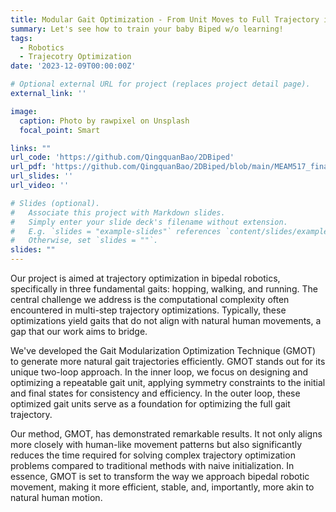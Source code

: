 ```yaml
---
title: Modular Gait Optimization - From Unit Moves to Full Trajectory in Bipedal Systems
summary: Let's see how to train your baby Biped w/o learning!
tags:
  - Robotics
  - Trajecotry Optimization
date: '2023-12-09T00:00:00Z'

# Optional external URL for project (replaces project detail page).
external_link: ''

image:
  caption: Photo by rawpixel on Unsplash
  focal_point: Smart

links: ""
url_code: 'https://github.com/QingquanBao/2DBiped'
url_pdf: 'https://github.com/QingquanBao/2DBiped/blob/main/MEAM517_final_report.pdf'
url_slides: ''
url_video: ''

# Slides (optional).
#   Associate this project with Markdown slides.
#   Simply enter your slide deck's filename without extension.
#   E.g. `slides = "example-slides"` references `content/slides/example-slides.md`.
#   Otherwise, set `slides = ""`.
slides: ""
---
```


Our project is aimed at trajectory optimization in bipedal robotics, specifically in three fundamental gaits: hopping, walking, and running. The central challenge we address is the computational complexity often encountered in multi-step trajectory optimizations. Typically, these optimizations yield gaits that do not align with natural human movements, a gap that our work aims to bridge.

We've developed the Gait Modularization Optimization Technique (GMOT) to generate more natural gait trajectories efficiently. GMOT stands out for its unique two-loop approach. In the inner loop, we focus on designing and optimizing a repeatable gait unit, applying symmetry constraints to the initial and final states for consistency and efficiency. In the outer loop, these optimized gait units serve as a foundation for optimizing the full gait trajectory.

Our method, GMOT, has demonstrated remarkable results. It not only aligns more closely with human-like movement patterns but also significantly reduces the time required for solving complex trajectory optimization problems compared to traditional methods with naive initialization. In essence, GMOT is set to transform the way we approach bipedal robotic movement, making it more efficient, stable, and, importantly, more akin to natural human motion.
